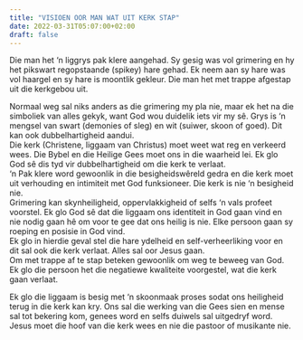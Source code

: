 ```yaml
---
title: "VISIOEN OOR MAN WAT UIT KERK STAP"
date: 2022-03-31T05:07:00+02:00
draft: false
---
```

<html>
 <head></head>
 <body>
  <p>Die man het ‘n liggrys pak klere aangehad. Sy gesig was vol grimering en hy het pikswart regopstaande (spikey) hare gehad. Ek neem aan sy hare was vol haargel en sy hare is moontlik gekleur. Die man het met trappe afgestap uit die kerkgebou uit.</p>
  <p>Normaal weg sal niks anders as die grimering my pla nie, maar ek het na die simboliek van alles gekyk, want God wou duidelik iets vir my sê. Grys is ‘n mengsel van swart (demonies of sleg) en wit (suiwer, skoon of goed). Dit kan ook dubbelhartigheid aandui.&nbsp;<br>Die kerk (Christene, liggaam van Christus) moet weet wat reg en verkeerd wees. Die Bybel en die Heilige Gees moet ons in die waarheid lei. Ek glo God sê dis tyd vir dubbelhartigheid om die kerk te verlaat.<br>‘n Pak klere word gewoonlik in die besigheidswêreld gedra en die kerk moet uit verhouding en intimiteit met God funksioneer. Die kerk is nie ‘n besigheid nie.<br>Grimering kan skynheiligheid, oppervlakkigheid of selfs ‘n vals profeet voorstel. Ek glo God sê dat die liggaam ons identiteit in God gaan vind en nie nodig gaan hê om voor te gee dat ons heilig is nie. Elke persoon gaan sy roeping en posisie in God vind.<br>Ek glo in hierdie geval stel die hare ydelheid en self-verheerliking voor en dit sal ook die kerk verlaat. Alles sal oor Jesus gaan.&nbsp;<br>Om met trappe af te stap beteken gewoonlik om weg te beweeg van God. Ek glo die persoon het die negatiewe kwaliteite voorgestel, wat die kerk gaan verlaat.</p>
  <p>Ek glo die liggaam is besig met ‘n skoonmaak proses sodat ons heiligheid terug in die kerk kan kry. Ons sal die werking van die Gees sien en mense sal tot bekering kom, genees word en selfs duiwels sal uitgedryf word. Jesus moet die hoof van die kerk wees en nie die pastoor of musikante nie.&nbsp;</p>
 </body>
</html>